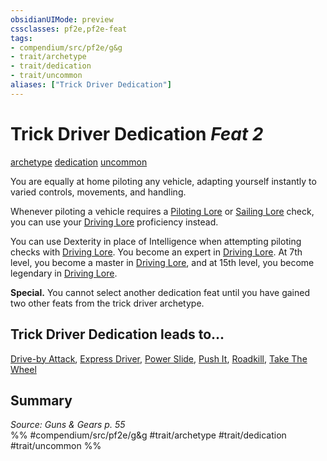 ```yaml
---
obsidianUIMode: preview
cssclasses: pf2e,pf2e-feat
tags:
- compendium/src/pf2e/g&g
- trait/archetype
- trait/dedication
- trait/uncommon
aliases: ["Trick Driver Dedication"]
---
```

# Trick Driver Dedication  *Feat 2*  
[archetype](rules/traits/archetype.md "Archetype Feat Trait")  [dedication](rules/traits/dedication.md "Dedication Feat Trait")  [uncommon](rules/traits/uncommon.md "Uncommon Rarity Trait")  


You are equally at home piloting any vehicle, adapting yourself instantly to varied controls, movements, and handling.

Whenever piloting a vehicle requires a [Piloting Lore](compendium/skills.md#Lore) or [Sailing Lore](compendium/skills.md#Lore) check, you can use your [Driving Lore](compendium/skills.md#Lore) proficiency instead.

You can use Dexterity in place of Intelligence when attempting piloting checks with [Driving Lore](compendium/skills.md#Lore). You become an expert in [Driving Lore](compendium/skills.md#Lore). At 7th level, you become a master in [Driving Lore](compendium/skills.md#Lore), and at 15th level, you become legendary in [Driving Lore](compendium/skills.md#Lore).

**Special.** You cannot select another dedication feat until you have gained two other feats from the trick driver archetype.

## Trick Driver Dedication leads to...

[Drive-by Attack](compendium/feats/drive-by-attack-g-g.md), [Express Driver](compendium/feats/express-driver-g-g.md), [Power Slide](compendium/feats/power-slide-g-g.md), [Push It](compendium/feats/push-it-g-g.md), [Roadkill](compendium/feats/roadkill-g-g.md), [Take The Wheel](compendium/feats/take-the-wheel-g-g.md)

## Summary

*Source: Guns & Gears p. 55*  
%% #compendium/src/pf2e/g&g #trait/archetype #trait/dedication #trait/uncommon %%